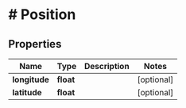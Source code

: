 # # Position

## Properties

Name | Type | Description | Notes
------------ | ------------- | ------------- | -------------
**longitude** | **float** |  | [optional] 
**latitude** | **float** |  | [optional] 




